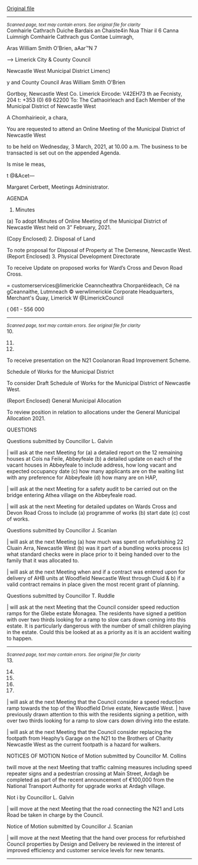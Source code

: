 [Original file](https://www.limerick.ie/sites/default/files/media/documents/2021-03/00-2021-03-03-agenda.pdf)

---
*<small>Scanned page, text may contain errors. See original file for clarity</small>*  
Comhairle Cathrach Duiche Bardais an Chaiste4in Nua Thiar
il 6 Canna Luimnigh Comhairle Cathrach gus Contae Luimragh,

Aras William Smith O'Brien,
aAar™N 7

—> Limerick City
& County Council

Newcastle West Municipal District
Limenc)

y and County Council
Aras William Smith O'Brien

Gortboy,
Newcastle West
Co. Limerick
Eircode: V42EH73
th
ae Fecnisty, 204 t: +353 (0) 69 62200
To: The Cathaoirleach and Each Member of the Municipal District of Newcastle West

A Chomhairieoir, a chara,

You are requested to attend an Online Meeting of the Municipal District of Newcastle West

to be held on Wednesday, 3 March, 2021, at 10.00 a.m. The business to be transacted is
set out on the appended Agenda.

Is mise le meas,

t @&Acet—

Margaret Cerbett,
Meetings Administrator.

AGENDA

1. Minutes

(a) To adopt Minutes of Online Meeting of the Municipal District of Newcastle West held
on 3” February, 2021.

(Copy Enclosed)
2. Disposal of Land

To note proposal for Disposal of Property at The Demesne, Newcastle West.
(Report Enclosed)
3. Physical Development Directorate

To receive Update on proposed works for Ward’s Cross and Devon Road Cross.

= customerservices@limerickie
Ceanncheathra Chorparéideach, Cé na gCeannaithe, Lutmneach © werwlimerickie
Corporate Headquarters, Merchant's Quay, Limerick W @LimerickCouncil

( 061 - 556 000


---
*<small>Scanned page, text may contain errors. See original file for clarity</small>*  
10.

11.

12.

To receive presentation on the N21 Coolanoran Road Improvement Scheme.

Schedule of Works for the Municipal District

To consider Draft Schedule of Works for the Municipal District of Newcastle West.

(Report Enclosed)
General Municipal Allocation

To review position in relation to allocations under the General Municipal Allocation
2021.

QUESTIONS

Questions submitted by Councillor L. Galvin

| will ask at the next Meeting for (a) a detailed report on the 12 remaining houses at
Cois na Feile, Abbeyfeale (b) a detailed update on each of the vacant houses in
Abbeyfeale to include address, how long vacant and expected occupancy date (c)
how many applicants are on the waiting list with any preference for Abbeyfeale (d)
how many are on HAP,

| will ask at the next Meeting for a safety audit to be carried out on the bridge
entering Athea village on the Abbeyfeale road.

| will ask at the next Meeting for detailed updates on Wards Cross and Devon Road
Cross to include (a) programme of works (b) start date (c) cost of works.

Questions submitted by Councillor J. Scanlan

| will ask at the next Meeting (a) how much was spent on refurbishing 22 Cluain Arra,
Newcastle West (b) was it part of a bundling works process (c) what standard checks
were in place prior to it being handed over to the family that it was allocated to.

| will ask at the next Meeting when and if a contract was entered upon for delivery
of AHB units at Woodfield Newcastle West through Cluid & b) if a valid contract
remains in place given the most recent grant of planning.

Questions submitted by Councillor T. Ruddle

| will ask at the next Meeting that the Council consider speed reduction ramps for
the Glebe estate Monagea. The residents have signed a petition with over two thirds
looking for a ramp to slow cars down coming into this estate. It is particularly
dangerous with the number of small children playing in the estate. Could this be
looked at as a priority as it is an accident waiting to happen.


---
*<small>Scanned page, text may contain errors. See original file for clarity</small>*  
13.

14.

15.

16.

17.

| will ask at the next Meeting that the Council consider a speed reduction ramp
towards the top of the Woodfield Drive estate, Newcastle West. | have previously
drawn attention to this with the residents signing a petition, with over two thirds
looking for a ramp to slow cars down driving into the estate.

| will ask at the next Meeting that the Council consider replacing the footpath from
Heaphy’s Garage on the N21 to the Brothers of Charity Newcastle West as the current
footpath is a hazard for walkers.

NOTICES OF MOTION
Notice of Motion submitted by Councillor M. Collins

twill move at the next Meeting that traffic calming measures including speed repeater
signs and a pedestrian crossing at Main Street, Ardagh be completed as part of the
recent announcement of €100,000 from the National Transport Authority for upgrade
works at Ardagh village.

Not i by Councillor L. Galvin

| will move at the next Meeting that the road connecting the N21 and Lots Road be
taken in charge by the Council.

Notice of Motion submitted by Councillor J. Scanian

| will move at the next Meeting that the hand over process for refurbished Council
properties by Design and Delivery be reviewed in the interest of improved efficiency
and customer service levels for new tenants.


---
